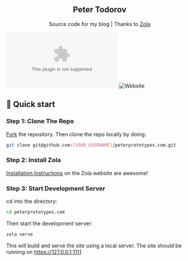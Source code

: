<h2 align="center">Peter Todorov</h2>
<p align="center">Source code for my blog | Thanks to <a href="https://www.getzola.org">Zola</a></p>

![GitHub](https://img.shields.io/github/license/peterprototypes/peterprototypes.com)
![Website](https://img.shields.io/website?down_message=offline&label=site&up_message=online&url=https%3A%2F%2Fpeterprototypes.com)

## :rocket: Quick start

### Step 1: Clone The Repo

[Fork](https://github.com/peterprototypes/peterprototypes.com/fork) the repository. Then clone the repo locally by doing:

```bash
git clone git@github.com:[YOUR_USERNAME]/peterprototypes.com.git
```

### Step 2: Install Zola

[Installation Instructions](https://www.getzola.org/documentation/getting-started/installation/) on the Zola website are awesome!

### Step 3: Start Development Server

cd into the directory:

```bash
cd peterprototypes.com
```

Then start the development server:

```bash
zola serve
```

This will build and serve the site using a local server. The site should be running on https://127.0.0.1:1111
